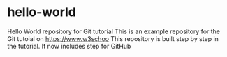 # hello-world
Hello World repository for Git tutorial This is an example repository for the Git tutoial on https://www.w3schoo
This repository is built step by step in the tutorial.
It now includes step for GitHub
